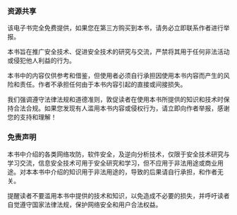 ### 资源共享

该电子书完全免费提供，如果您在第三方购买到本书，请务必立即联系作者进行举报。

本书旨在推广安全技术、促进安全技术的研究与交流，严禁将其用于任何非法活动或侵犯他人利益的行为。

本书中的内容仅供参考和借鉴，但使用者必须自行承担因使用本书内容而产生的风险和责任。作者不承担任何由于本书内容引起的直接或间接损失。

我们强调遵守法律法规和道德准则，敦促读者在使用本书所提供的知识和技术时保持合法合规。如果您发现有人滥用本书内容或侵权行为，请立即向作者举报，感谢您的支持和理解！

### 免责声明

本书中介绍的各类网络攻防，软件安全，及逆向分析技术，仅限于安全技术研究与学习交流，信息安全技术可用于安全研究和学习，但不应用于非法用途或商业用途。对本本书中介绍的知识用于非法用途的，导致的后果请自行承担，和作者无关。

提醒读者不要滥用本书中提供的技术和知识，以免造成不必要的损失，并呼吁读者自觉遵守国家法律法规，保护网络安全和用户合法权益。
